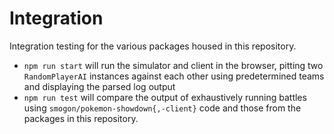 # Integration

Integration testing for the various packages housed in this repository.

- `npm run start` will run the simulator and client in the browser, pitting two `RandomPlayerAI`
  instances against each other using predetermined teams and displaying the parsed log output
- `npm run test` will compare the output of exhaustively running battles using
  `smogon/pokemon-showdown{,-client}` code and those from the packages in this repository.
